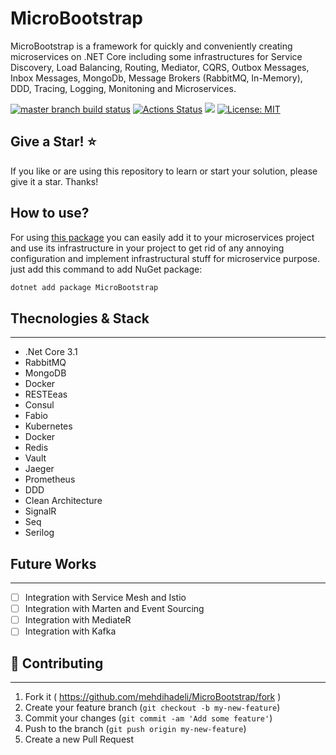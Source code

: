 # MicroBootstrap

MicroBootstrap is a framework for quickly and conveniently creating microservices on .NET Core including some infrastructures for Service Discovery, Load Balancing, Routing, Mediator, CQRS, Outbox Messages, Inbox Messages, MongoDb, Message Brokers (RabbitMQ, In-Memory), DDD, Tracing, Logging, Monitoning and Microservices.


[![master branch build status](https://api.travis-ci.org/mehdihadeli/MicroBootstrap.svg?branch=master)](https://travis-ci.org/mehdihadeli/MicroBootstrap)
[![Actions Status](https://github.com/mehdihadeli/MicroBootstrap/workflows/publish/badge.svg?branch=master)](https://github.com/mehdihadeli/MicroBootstrap/actions)
<a href="https://www.nuget.org/packages/MicroBootstrap/" alt="nuget package"><img src="https://buildstats.info/nuget/Microbootstrap?includePreReleases=true" /></a>
[![License: MIT](https://img.shields.io/badge/License-MIT-yellow.svg)](https://opensource.org/licenses/MIT)

## Give a Star! ⭐️
If you like or are using this repository to learn or start your solution, please give it a star. Thanks!

## How to use?
For using [this package](https://www.nuget.org/packages/MicroBootstrap/) you can easily add it to your microservices project and use its infrastructure in your project to get rid of any annoying configuration and implement infrastructural stuff for microservice purpose. just add this command to add NuGet package:

``` bash
dotnet add package MicroBootstrap
```

## Thecnologies & Stack
----------------
* .Net Core 3.1
* RabbitMQ
* MongoDB
* Docker
* RESTEeas
* Consul
* Fabio
* Kubernetes
* Docker
* Redis
* Vault
* Jaeger
* Prometheus
* DDD
* Clean Architecture
* SignalR
* Seq
* Serilog

## Future Works
----------------
-  [ ] Integration with Service Mesh and Istio
-  [ ] Integration with Marten and Event Sourcing
-  [ ] Integration with MediateR
-  [ ] Integration with Kafka

## 🤝 Contributing
----------------
1. Fork it ( https://github.com/mehdihadeli/MicroBootstrap/fork )
2. Create your feature branch (`git checkout -b my-new-feature`)
3. Commit your changes (`git commit -am 'Add some feature'`)
4. Push to the branch (`git push origin my-new-feature`)
5. Create a new Pull Request 
